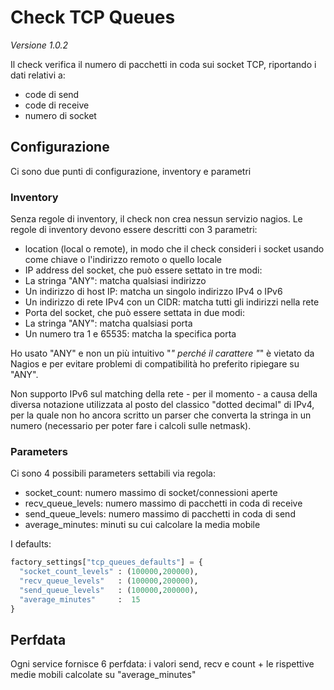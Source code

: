 # Check TCP Queues

*Versione 1.0.2* 

Il check verifica il numero di pacchetti in coda sui socket TCP, riportando i dati relativi a:
 * code di send
 * code di receive
 * numero di socket

## Configurazione
Ci sono due punti di configurazione, inventory e parametri

### Inventory
Senza regole di inventory, il check non crea nessun servizio nagios. Le regole di inventory devono essere descritti con 3 parametri:
 * location (local o remote), in modo che il check consideri i socket usando come chiave o l'indirizzo remoto o quello locale
 * IP address del socket, che può essere settato in tre modi:
  * La stringa "ANY": matcha qualsiasi indirizzo
  * Un indirizzo di host IP: matcha un singolo indirizzo IPv4 o IPv6
  * Un indirizzo di rete IPv4 con un CIDR: matcha tutti gli indirizzi nella rete
 * Porta del socket, che può essere settata in due modi:
  * La stringa "ANY": matcha qualsiasi porta
  * Un numero tra 1 e 65535: matcha la specifica porta

Ho usato "ANY" e non un più intuitivo "*" perché il carattere "*" è vietato da Nagios e per evitare problemi di compatibilità ho preferito ripiegare su "ANY".

Non supporto IPv6 sul matching della rete - per il momento - a causa della diversa notazione utilizzata al posto del classico "dotted decimal" di IPv4, per la quale non ho ancora scritto un parser che converta la stringa in un numero (necessario per poter fare i calcoli sulle netmask).

### Parameters
Ci sono 4 possibili parameters settabili via regola:
 * socket_count: numero massimo di socket/connessioni aperte
 * recv_queue_levels: numero massimo di pacchetti in coda di receive
 * send_queue_levels: numero massimo di pacchetti in coda di send
 * average_minutes: minuti su cui calcolare la media mobile

I defaults:
```python
factory_settings["tcp_queues_defaults"] = {
  "socket_count_levels" : (100000,200000),
  "recv_queue_levels"   : (100000,200000),
  "send_queue_levels"   : (100000,200000),
  "average_minutes"     :  15
}
```

## Perfdata

Ogni service fornisce 6 perfdata: i valori send, recv e count + le rispettive medie mobili calcolate su "average_minutes"


